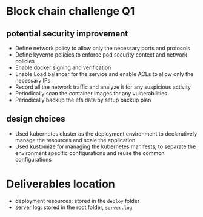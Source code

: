 # Block chain challenge Q1

## potential security improvement
- Define network policy to allow only the necessary ports and protocols
- Define kyverno policies to enforce pod security context and network policies
- Enable docker signing and verification
- Enable Load balancer for the service and enable ACLs to allow only the necessary IPs
- Record all the network traffic and analyze it for any suspicious activity
- Periodically scan the container images for any vulnerabilities
- Periodically backup the efs data by setup backup plan

## design choices
- Used kubernetes cluster as the deployment environment to declaratively manage the resources and scale the application
- Used kustomize for managing the kubernetes manifests, to separate the environment specific configurations and reuse the common configurations

# Deliverables location
- deployment resources: stored in the `deploy` folder
- server log: stored in the root folder, `server.log`